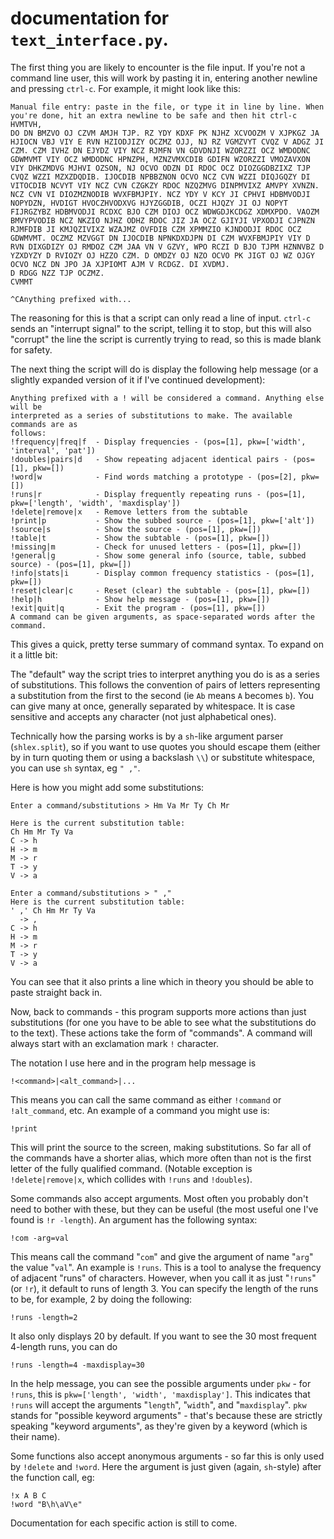 # documentation for `text_interface.py`.

The first thing you are likely to encounter is the file input. If you're not a command line user, this will work by pasting it in, entering another newline and pressing `ctrl-c`. For example, it might look like this:

    Manual file entry: paste in the file, or type it in line by line. When you're done, hit an extra newline to be safe and then hit ctrl-c 
    HVMTVH,
    DO DN BMZVO OJ CZVM AMJH TJP. RZ YDY KDXF PK NJHZ XCVOOZM V XJPKGZ JA HJIOCN VBJ VIY E RVN HZIODJIZY OCZMZ OJJ, NJ RZ VGMZVYT CVQZ V ADGZ JI CZM. CZM IVHZ DN EJYDZ VIY NCZ RJMFN VN GDVDNJI WZORZZI OCZ WMDODNC GDWMVMT VIY OCZ WMDODNC HPNZPH, MZNZVMXCDIB GDIFN WZORZZI VMOZAVXON VIY DHKZMDVG MJHVI OZSON, NJ OCVO ODZN DI RDOC OCZ DIOZGGDBZIXZ TJP CVQZ WZZI MZXZDQDIB. IJOCDIB NPBBZNON OCVO NCZ CVN WZZI DIQJGQZY DI VITOCDIB NCVYT VIY NCZ CVN CZGKZY RDOC NZQZMVG DINPMVIXZ AMVPY XVNZN. NCZ CVN VI DIOZMZNODIB WVXFBMJPIY. NCZ YDY V KCY JI CPHVI HDBMVODJI NOPYDZN, HVDIGT HVOCZHVODXVG HJYZGGDIB, OCZI HJQZY JI OJ NOPYT FIJRGZYBZ HDBMVODJI RCDXC BJO CZM DIOJ OCZ WDWGDJKCDGZ XDMXPDO. VAOZM BMVYPVODIB NCZ NKZIO NJHZ ODHZ RDOC JIZ JA OCZ GJIYJI VPXODJI CJPNZN RJMFDIB JI KMJQZIVIXZ WZAJMZ OVFDIB CZM XPMMZIO KJNDODJI RDOC OCZ GDWMVMT. OCZMZ MZVGGT DN IJOCDIB NPNKDXDJPN DI CZM WVXFBMJPIY VIY D RVN DIXGDIZY OJ RMDOZ CZM JAA VN V GZVY, WPO RCZI D BJO TJPM HZNNVBZ D YZXDYZY D RVIOZY OJ HZZO CZM. D OMDZY OJ NZO OCVO PK JIGT OJ WZ OJGY OCVO NCZ DN JPO JA XJPIOMT AJM V RCDGZ. DI XVDMJ.
    D RDGG NZZ TJP OCZMZ.
    CVMMT

    ^CAnything prefixed with...

The reasoning for this is that a script can only read a line of input. `ctrl-c` sends an "interrupt signal" to the script, telling it to stop, but this will also "corrupt" the line the script is currently trying to read, so this is made blank for safety.

The next thing the script will do is display the following help message (or a slightly expanded version of it if I've continued development):

    Anything prefixed with a ! will be considered a command. Anything else will be
    interpreted as a series of substitutions to make. The available commands are as
    follows:
    !frequency|freq|f  - Display frequencies - (pos=[1], pkw=['width', 'interval', 'pat'])
    !doubles|pairs|d   - Show repeating adjacent identical pairs - (pos=[1], pkw=[])
    !word|w            - Find words matching a prototype - (pos=[2], pkw=[])
    !runs|r            - Display frequently repeating runs - (pos=[1], pkw=['length', 'width', 'maxdisplay'])
    !delete|remove|x   - Remove letters from the subtable
    !print|p           - Show the subbed source - (pos=[1], pkw=['alt'])
    !source|s          - Show the source - (pos=[1], pkw=[])
    !table|t           - Show the subtable - (pos=[1], pkw=[])
    !missing|m         - Check for unused letters - (pos=[1], pkw=[])
    !general|g         - Show some general info (source, table, subbed source) - (pos=[1], pkw=[])
    !info|stats|i      - Display common frequency statistics - (pos=[1], pkw=[])
    !reset|clear|c     - Reset (clear) the subtable - (pos=[1], pkw=[])
    !help|h            - Show help message - (pos=[1], pkw=[])
    !exit|quit|q       - Exit the program - (pos=[1], pkw=[])
    A command can be given arguments, as space-separated words after the command.

This gives a quick, pretty terse summary of command syntax. To expand on it a little bit:

The "default" way the script tries to interpret anything you do is as a series of substitutions. This follows the convention of pairs of letters representing a substitution from the first to the second (ie `Ab` means `A` becomes `b`). You can give many at once, generally separated by whitespace. It is case sensitive and accepts any character (not just alphabetical ones).

Technically how the parsing works is by a `sh`-like argument parser (`shlex.split`), so if you want to use quotes you should escape them (either by in turn quoting them or using a backslash `\\`) or substitute whitespace, you can use `sh` syntax, eg `" ,"`.

Here is how you might add some substitutions:

    Enter a command/substitutions > Hm Va Mr Ty Ch Mr   

    Here is the current substitution table:
    Ch Hm Mr Ty Va
    C -> h
    H -> m
    M -> r
    T -> y
    V -> a

    Enter a command/substitutions > " ,"
    Here is the current substitution table:
    ' ,' Ch Hm Mr Ty Va
      -> ,
    C -> h
    H -> m
    M -> r
    T -> y
    V -> a

You can see that it also prints a line which in theory you should be able to paste straight back in.

Now, back to commands - this program supports more actions than just substitutions (for one you have to be able to see what the substitutions do to the text). These actions take the form of "commands". A command will always start with an exclamation mark `!` character.

The notation I use here and in the program help message is

    !<command>|<alt_command>|...

This means you can call the same command as either `!command` or `!alt_command`, etc. An example of a command you might use is:

    !print

This will print the source to the screen, making substitutions. So far all of the commands have a shorter alias, which more often than not is the first letter of the fully qualified command. (Notable exception is `!delete|remove|x`, which collides with `!runs` and `!doubles`).

Some commands also accept arguments. Most often you probably don't need to bother with these, but they can be useful (the most useful one I've found is `!r -length`). An argument has the following syntax:

    !com -arg=val

This means call the command "`com`" and give the argument of name "`arg`" the value "`val`". An example is `!runs`. This is a tool to analyse the frequency of adjacent "runs" of characters. However, when you call it as just "`!runs`" (or `!r`), it default to runs of length 3. You can specify the length of the runs to be, for example, 2 by doing the following:

    !runs -length=2

It also only displays 20 by default. If you want to see the 30 most frequent 4-length runs, you can do

    !runs -length=4 -maxdisplay=30

In the help message, you can see the possible arguments under `pkw` - for `!runs`, this is `pkw=['length', 'width', 'maxdisplay']`. This indicates that `!runs` will accept the arguments "`length`", "`width`", and "`maxdisplay`". `pkw` stands for "possible keyword arguments" - that's because these are strictly speaking "keyword arguments", as they're given by a keyword (which is their name).

Some functions also accept anonymous arguments - so far this is only used by `!delete` and `!word`. Here the argument is just given (again, `sh`-style) after the function call, eg:

    !x A B C
    !word "B\h\aV\e"

Documentation for each specific action is still to come.
